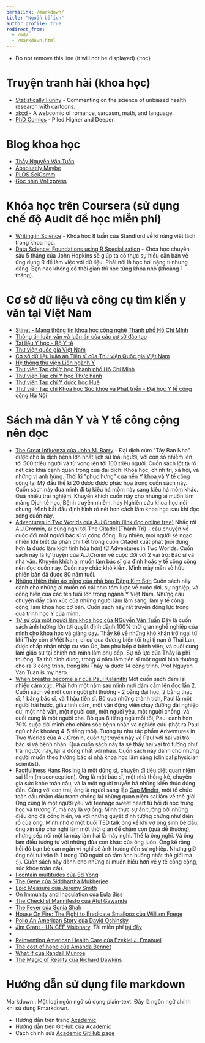 ```yaml
---
permalink: /markdown/
title: "Nguồn bổ ích"
author_profile: true
redirect_from: 
  - /md/
  - /markdown.html
---
```


* Do not remove this line (it will not be displayed)
{:toc}

Truyện tranh hài (khoa học)
=====
- [Statistically Funny](https://statistically-funny.blogspot.com/) - Commenting on the science of unbiased health research with cartoons.
- [xkcd](https://xkcd.com/) - A webcomic of romance, sarcasm, math, and language.
- [PhD Comics](http://phdcomics.com/) - Piled Higher and Deeper.

Blog khoa học
=====
- [Thầy Nguyễn Văn Tuấn](https://nguyenvantuan.info/)
- [Absolutely Maybe](https://absolutelymaybe.plos.org/)
- [PLOS SciComm](https://scicomm.plos.org/)
- [Góc nhìn VnExpress](https://vnexpress.net/goc-nhin)

Khóa học trên Coursera (sử dụng chế độ Audit để học miễn phí)
=====
- [Writing in Science](https://www.coursera.org/learn/sciwrite) - Khóa học 8 tuần của Standford về kĩ năng viết lách trong khoa học.
- [Data Science: Foundations using R Specialization](https://www.coursera.org/specializations/data-science-foundations-r) - Khóa học chuyên sâu 5 tháng của John Hopkins sẽ giúp ta có thực sự hiểu căn bản về ứng dụng R để làm việc với dữ liệu. Phải nói là học hơi nặng tí nhưng đáng. Bạn nào không có thời gian thì học từng khóa nhỏ (khoảng 1 tháng).

Cơ sở dữ liệu và công cụ tìm kiến y văn tại Việt Nam
====
- [Stinet - Mạng thông tin khoa học công nghệ Thành phố Hồ Chí MInh](http://www.stinet.gov.vn/)
- [Thông tin luận văn và luận án của các cơ sở đào tạo](http://luanvan.moet.edu.vn/?page=1.31)
- [Tài liệu Y học - Bộ Y tế](http://tailieu.yte.gov.vn/)
- [Thư viện quốc gia Việt Nam](http://opac.nlv.gov.vn/pages/opac/wpid-home.html)
- [Cơ sở dữ liệu luân án Tiến sĩ của Thư viện Quốc gia Việt Nam](http://luanan.nlv.gov.vn/)
- [Hệ thống thư viện Liên ngành Y](http://lienthuvien.yte.gov.vn/)
- [Thư viện Tạp chí Y học Thành phố Hồ Chí Minh](https://yhoctphcm.ump.edu.vn/)
- [Thư viện Tạp chí Y học Thực hành](http://www.yhth.vn/thu-vien_l10.aspx)
- [Thư viện Tạp chí Y dược học Huế](http://jmp.huemed-univ.edu.vn/TkeBBTheonam.aspx)
- [Thư viện Tạp chí Khoa học Sức khỏe và Phát triển - Đại học Y tế công cộng Hà Nội](http://jhds.vn/advance-search)

Sách mà dân Y và Y tế công cộng nên đọc
====
- [The Great Influenza của John M. Barry](https://www.goodreads.com/book/show/29036.The_Great_Influenza) - Đại dịch cúm "Tây Ban Nha" được cho là dịch bệnh lớn nhất lịch sử loài người, với con số nhiễm lên tới 500 triệu người và từ vong lên tới 100 triệu người. Cuốn sách lột tả rõ nét các khía cạnh quan trọng của đại dịch: Khoa học, chính trị, xã hội, và những vị anh hùng. Thời kì "phục hưng" của nền Y khoa và Y tế công cộng tại Mỹ đầu thế kỉ 20 được được phác họa trong cuốn sách này. Cuốn sách này đưa mình đi từ kiểu há mồm này sang kiểu há mồm khác. Quá nhiều trải nghiệm. Khuyến khích cuốn này cho nhưng ai muốn làm mảng Dịch tễ học, Bệnh truyền nhiễm, hay Nghiên cứu khoa học nói chung. Mình bắt đầu định hình rõ nét hơn cách làm khoa học sau khi đọc xong cuốn này.
- [Adventures in Two Worlds của A.J.Cronin (link đọc online free)](https://archive.org/details/in.ernet.dli.2015.350313/page/n17/mode/2up) Nhắc tới A.J.Cronnin, ai cũng nghĩ tới The Citadel (Thành Trì) - câu chuyện về cuộc đời một người bác sĩ vì cộng đồng. Tuy nhiên, mọi người sẽ ngạc nhiên khi biết đa phần chi tiết trong cuốn Citadel xuất phát (nói đúng hơn là được làm kịch tính hóa hơn) từ Adventures in Two Worlds. Cuốn sách này là tự truyện của A.J.Cronin về cuộc đời với 2 vai trò: Bác sĩ và nhà văn. Khuyến khích ai muốn làm bác sĩ gia đình hoặc y tế công cộng nên đọc cuốn này. Cuốn này chắc khó kiếm. Mình mày mắn sở hữu phiên bản đã được 80 năm tuổi.
- [Những thiên thần áo trắng của nhà báo Đặng Kim Sơn](https://tiki.vn/nhung-thien-than-ao-trang-p338440.html) Cuốn sách này dành cho những ai muốn có cái nhìn tóm lược về cuộc đời, sự nghiệp, và cống hiến của các tên tuổi lớn trong ngành Y Việt Nam. Những câu chuyện đầy cảm xúc của những người làm lâm sàng, làm y tế công cộng, làm khoa học cơ bản. Cuốn sách này rất truyền động lực trong quá trình học Y của mình.
- [Tự sự của một người làm khoa học của NGuyễn Văn Tuấn](https://tiki.vn/tu-su-cua-mot-nguoi-lam-khoa-hoc-p375143.html) Đây là cuốn sách ảnh hưởng lớn tới quyết định dành 100% thời gian nghề nghiệp của mình cho khoa học và giảng dạy. Thầy kể về những khó khăn trở ngại từ khi Thầy còn ở Việt Nam, di cư qua đường biển tới trại tị nạn ở Thái Lan, được chấp nhận nhập cư vào Úc, làm phụ bếp ở bệnh viện, và cuối cùng làm giáo sư tại chính nơi mình làm phụ bếp. Sự nỗ lực của Thầy là phi thường. Ta thử hình dung, trong 4 năm làm tiến sĩ một người bình thường cho ra 3 công trình, trong khi Thầy ra được 14 công trình. Prof Nguyen Van Tuan is my hero.
- [When breaths become air của Paul Kalanithi](https://www.gatesnotes.com/Books/When-Breath-Becomes-Air) Một cuốn sách đem lại nhiều cảm xúc. Phải hơn một năm sau mình mới dám cầm lên đọc lần 2. Cuốn sách về một con người phi thường - 2 bằng đại học, 2 bằng thạc sĩ, 1 bằng bác sĩ, và 1 hậu tiến sĩ. Bỏ qua những thành tích, Paul là một người hài hước, giàu tình cảm, một vận động viên chạy đường dài nghiệp dư, một nhà văn, một người con, một người yêu, một người chồng, và cuối cùng là một người cha. Bỏ qua 8 tiếng ngủ mỗi tối, Paul dành hơn 70% cuộc đời mình cho chăm sóc bệnh nhân và nghiên cứu (thật ra Paul ngủ chắc khoảng 4-5 tiếng thôi). Tượng tự như tác phẩm Adventures in Two Worlds của A.J.Cronin, cuốn tự truyền này về Paul với hai vai trò: bác sĩ và bệnh nhân. Qua cuốn sách này ta sẽ thấy hai vai trò tưởng như trái ngược này, lại là đồng nhất với nhau. Cuốn sách này dành cho những người muốn theo hướng bác sĩ nhà khoa học lâm sàng (clinical physician scientist).
- [Factfullness](https://www.gatesnotes.com/Books/Factfulness) Hans Rosling là một dũng sĩ, chuyên đi tiêu diệt quan niệm sai lầm (misconception). Ông là một bác sĩ, một nhà thống kê, chuyên gia sức khỏe toàn cầu, và là một người truyền bá những kiến thức đúng đắn. Cùng với con trai, ông là người sáng lập [Gap Minder](https://www.gapminder.org/), một tổ chức toàn cầu nhằm đấu tranh chống lại những quan niệm sai lầm về thế giới. Ông cũng là một người yêu với teenage sweet heart từ hồi đi học trung học và trường Y, mà nay là vợ ổng. Mình thực sự ấn tưởng bởi những điều ông đã cống hiến, và với những quyết định tưởng chừng như điên rồ của ông. Mình nhớ ở một buổi TED talk ông kể khi vợ ông sinh bé đầu, ông xin sếp cho nghỉ làm một thời gian để chăm con (quá dễ thương), nhưng sếp nói một là mày làm hai là mày nghỉ. Thế là ông nghỉ. Và ông làm điều tương tự với những đứa con khác của ông luôn. Ông kể rằng hồi đó bạn bè can ngăn vì nghĩ sẽ ảnh hưởng đến sự nghiệp. Nhưng giờ ông nói tui vẫn là 1 trong 100 người có tầm ảnh hưởng nhất thế giới mà :)). Cuốn sách này dành cho những ai muốn hiểu hơn về y tế công cộng, sức khỏe toàn cầu.
- [I contain multitudes của Ed Yong](https://www.gatesnotes.com/Books/I-Contain-Multitudes)
- [The Gene của Siddhartha Mukherjee](https://www.gatesnotes.com/Books/The-Gene)
- [Epic Measure của Jeremy Smith](https://www.gatesnotes.com/Books/Epic-Measures)
- [On Immunity and Inoculation của Eula Biss](https://www.gatesnotes.com/Books/On-Immunity)
- [The Checklist Mannifesto của Atul Gawande](https://www.gatesnotes.com/Health/Can-a-Simple-Safe-Childbirth-Checklist-Save-Lives-in-Developing-Countries)
- [The Fever của Sonia Shah](https://www.gatesnotes.com/Books/The-Fever)
- [House On Fire: The Fight to Eradicate Smallpox của William Foege](https://www.gatesnotes.com/Books/House-on-Fire)
- [Polio An American Story của David Oshinsky](https://www.gatesnotes.com/Books/Polio-An-American-Story)
- [Jim Grant - UNICEF Visionary](https://www.gatesnotes.com/Books/Jim-Grants-Child-Survival-Revolution). Tải miễn phí [tại đây](https://www.unicef.org/documents/jim-grant-unicef-visionary)
- [](https://www.gatesnotes.com/Books/An-Elegant-Defense?WT.tsrc=BGTW)
- [Reinventing American Health Care của Ezekiel J. Emanuel](https://www.gatesnotes.com/Books/Reinventing-American-Health-Care)
- [The cost of hope của Amanda Bennet](https://www.gatesnotes.com/Books/The-Cost-of-Hope)
- [What If của Randall Munroe](https://www.gatesnotes.com/Books/What-If)
- [The Magic of Reality của Richard Dawkins](https://www.gatesnotes.com/Books/The-Magic-of-Reality)


Hướng dẫn sử dụng file markdown
======
Markdown
: Một loại ngôn ngữ sử dụng plain-text. Đây là ngôn ngữ chính khi sử dụng Rmarkdown.
- Hướng dẫn trên trang [Academic](https://academicpages.github.io/markdown/)
- Hướng dẫn trên GitHub của [Academic](https://github.com/academicpages/academicpages.github.io/blob/master/_pages/markdown.md)
- Cách chỉnh sửa [Academic GitHub page ](https://mmistakes.github.io/minimal-mistakes/docs/configuration/)
